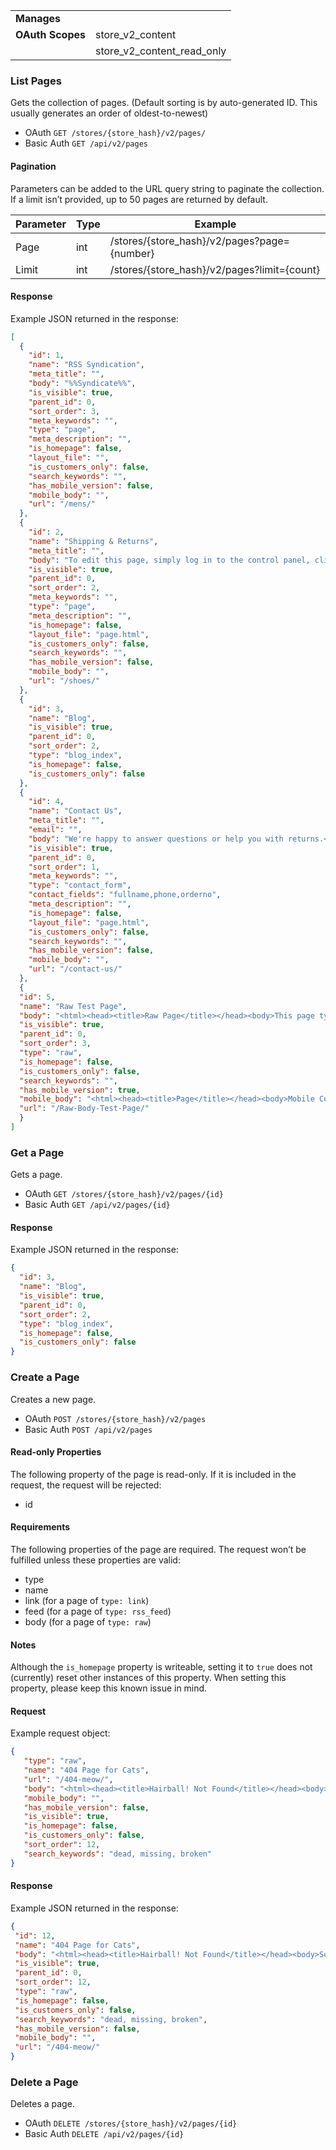 |||
|----|-----|
| **Manages** ||
| **OAuth Scopes** | store_v2_content |
||store_v2_content_read_only|

### <span class="jumptarget"> List Pages </span>

Gets the collection of pages. (Default sorting is by auto-generated ID. This usually generates an order of oldest-to-newest)

*   OAuth
 `GET /stores/{store_hash}/v2/pages/`
*   Basic Auth
 `GET /api/v2/pages`

#### <span class="jumptarget"> Pagination </span>

Parameters can be added to the URL query string to paginate the collection. If a limit isn’t provided, up to 50 pages are returned by default.

| Parameter | Type | Example |
| --- | --- | --- |
| Page | int | /stores/{store_hash}/v2/pages?page={number} |
| Limit | int | /stores/{store_hash}/v2/pages?limit={count} |

#### <span class="jumptarget"> Response </span>

Example JSON returned in the response:

```json
[
  {
    "id": 1,
    "name": "RSS Syndication",
    "meta_title": "",
    "body": "%%Syndicate%%",
    "is_visible": true,
    "parent_id": 0,
    "sort_order": 3,
    "meta_keywords": "",
    "type": "page",
    "meta_description": "",
    "is_homepage": false,
    "layout_file": "",
    "is_customers_only": false,
    "search_keywords": "",
    "has_mobile_version": false,
    "mobile_body": "",
    "url": "/mens/"
  },
  {
    "id": 2,
    "name": "Shipping & Returns",
    "meta_title": "",
    "body": "To edit this page, simply log in to the control panel, click the <strong style=\"font-weight: 400\">Website Content</strong> tab, and choose the <strong style=\"font-weight: 400\"> View Web Pages</strong> option. Click <strong style=\"font-weight: 400\">Edit</strong> next to the <strong style=\"font-weight: 400\">Shipping & Returns</strong> page, and you can change this text. A sample returns policy is shown below, which you can edit as needed. <br/><br/> <em style=\"font-style: normal\"><strong>Returns Policy</strong></em><strong style=\"font-weight: 400\"></em></em><em style=\"font-style: normal\"><br/><br/></em>You may return most new, unopened items within 30 days of delivery for a full refund. We'll also pay the return shipping costs if the return is a result of our error (you received an incorrect or defective item, etc.).<br/><br/>You should expect to receive your refund within four weeks of giving your package to the return shipper, however, in many cases you will receive a refund more quickly. This time period includes the transit time for us to receive your return from the shipper (5 to 10 business days), the time it takes us to process your return once we receive it (3 to 5 business days), and the time it takes your bank to process our refund request (5 to 10 business days).<br/><br/>If you need to return an item, please <a href=\"/contact-us/\">Contact Us</a> with your order number and details about the product you would like to return. We will respond quickly with instructions for how to return items from your order.<br/><br/></strong><strong>Shipping</em></em></em></strong><strong style=\"font-weight: 400\"><em style=\"font-style: normal\"><br/><br/></em>We can ship to virtually any address in the world. Note that there are restrictions on some products, and some products cannot be shipped to international destinations.<br/><br/>When you place an order, we will estimate shipping and delivery dates for you based on the availability of your items and the shipping options you choose. Depending on the shipping provider you choose, shipping date estimates may appear on the shipping quotes page.<br/><br/>Please also note that the shipping rates for many items we sell are weight-based. The weight of any such item can be found on its detail page. To reflect the policies of the shipping companies we use, all weights will be rounded up to the next full pound.</strong><br/>",
    "is_visible": true,
    "parent_id": 0,
    "sort_order": 2,
    "meta_keywords": "",
    "type": "page",
    "meta_description": "",
    "is_homepage": false,
    "layout_file": "page.html",
    "is_customers_only": false,
    "search_keywords": "",
    "has_mobile_version": false,
    "mobile_body": "",
    "url": "/shoes/"
  },
  {
    "id": 3,
    "name": "Blog",
    "is_visible": true,
    "parent_id": 0,
    "sort_order": 2,
    "type": "blog_index",
    "is_homepage": false,
    "is_customers_only": false
  },
  {
    "id": 4,
    "name": "Contact Us",
    "meta_title": "",
    "email": "",
    "body": "We're happy to answer questions or help you with returns.<br/>Please fill out the form below if you need assistance.",
    "is_visible": true,
    "parent_id": 0,
    "sort_order": 1,
    "meta_keywords": "",
    "type": "contact_form",
    "contact_fields": "fullname,phone,orderno",
    "meta_description": "",
    "is_homepage": false,
    "layout_file": "page.html",
    "is_customers_only": false,
    "search_keywords": "",
    "has_mobile_version": false,
    "mobile_body": "",
    "url": "/contact-us/"
  },
  {
  "id": 5,
  "name": "Raw Test Page",
  "body": "<html><head><title>Raw Page</title></head><body>This page type can store raw HTML</body></html>",
  "is_visible": true,
  "parent_id": 0,
  "sort_order": 3,
  "type": "raw",
  "is_homepage": false,
  "is_customers_only": false,
  "search_keywords": "",
  "has_mobile_version": true,
  "mobile_body": "<html><head><title>Page</title></head><body>Mobile Content can be raw as well</body></html>",
  "url": "/Raw-Body-Test-Page/"
  }
]
```

### <span class="jumptarget"> Get a Page </span>

Gets a page.

*   OAuth
`GET /stores/{store_hash}/v2/pages/{id}`
*   Basic Auth
`GET /api/v2/pages/{id}`

#### <span class="jumptarget"> Response </span>

Example JSON returned in the response:

```json
{
  "id": 3,
  "name": "Blog",
  "is_visible": true,
  "parent_id": 0,
  "sort_order": 2,
  "type": "blog_index",
  "is_homepage": false,
  "is_customers_only": false
}
```

### <span class="jumptarget"> Create a Page </span>

Creates a new page.

*   OAuth
`POST /stores/{store_hash}/v2/pages`
*   Basic Auth
`POST /api/v2/pages`

#### <span class="jumptarget"> Read-only Properties </span>

The following property of the page is read-only. If it is included in the request, the request will be rejected:

*   id

#### <span class="jumptarget"> Requirements </span>

The following properties of the page are required. The request won’t be fulfilled unless these properties are valid:

*   type
*   name
*   link (for a page of `type: link`)
*   feed (for a page of `type: rss_feed`)
*   body (for a page of `type: raw`)

#### <span class="jumptarget"> Notes </span>

Although the `is_homepage` property is writeable, setting it to `true` does not (currently) reset other instances of this property. When setting this property, please keep this known issue in mind.

#### <span class="jumptarget"> Request </span>

Example request object:

```json
{
   "type": "raw",
   "name": "404 Page for Cats",
   "url": "/404-meow/",
   "body": "<html><head><title>Hairball! Not Found</title></head><body>Sorry! You can not haz cheeseburger.</body></html>",
   "mobile_body": "",
   "has_mobile_version": false,
   "is_visible": true,
   "is_homepage": false,
   "is_customers_only": false,
   "sort_order": 12,
   "search_keywords": "dead, missing, broken"
}
```

#### <span class="jumptarget"> Response </span>

Example JSON returned in the response:

```json
{
 "id": 12,
 "name": "404 Page for Cats",
 "body": "<html><head><title>Hairball! Not Found</title></head><body>Sorry! You can not haz cheeseburger.</body></html>",
 "is_visible": true,
 "parent_id": 0,
 "sort_order": 12,
 "type": "raw",
 "is_homepage": false,
 "is_customers_only": false,
 "search_keywords": "dead, missing, broken",
 "has_mobile_version": false,
 "mobile_body": "",
 "url": "/404-meow/"
}
```

### <span class="jumptarget"> Delete a Page </span>

Deletes a page.

*   OAuth
`DELETE /stores/{store_hash}/v2/pages/{id}`
*   Basic Auth
`DELETE /api/v2/pages/{id}`

